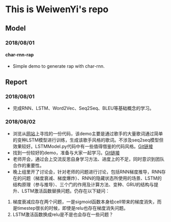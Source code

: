 # This is WeiwenYi's repo

## Model
### 2018/08/01
#### char-rnn-rap
* Simple demo to generate rap with char-rnn.

## Report
### 2018/08/01
* 完成RNN、LSTM、Word2Vec、Seq2Seq、BLEU等基础概念的学习。
### 2018/08/02
* 浏览从[网站](encore.ai)上寻找的一份代码，该demo主要是通过歌手的大量歌词通过简单的变种LSTM模型进行训练，生成该歌手风格的歌词。不涉及seq2seq模型但效果较好。LSTMModel.py代码中有一些值得借鉴的代码风格。[Git链接](https://github.com/dyelax/encore.ai)  
* 找到一份较好的demo，准备与大家一起学习。[Git链接](https://github.com/Disiok/poetry-seq2seq)  
* 老师开会，通过会上交流反思自身学习方法、进度上的不足，同时意识到团队合作的重要性。  
* 晚上组里开了讨论会，针对老师的问题进行讨论，包括RNN梯度推导，RNN存在的问题（梯度衰减、梯度爆炸）、RNN的隐藏状态所使用的场景、LSTM的结构原理（参与推导）、三个门的作用及计算方法、变种、GRU的结构与提升、LSTM激活函数替换问题。仍存在以下疑问：  
1. 梯度衰减应存在两个问题，一是sigmoid函数本身给cell带来的梯度消失，而是timestep很长的时候，即使是relu也存在梯度消失问题。  
1. LSTM激活函数换成relu是不是也会存在一些问题？